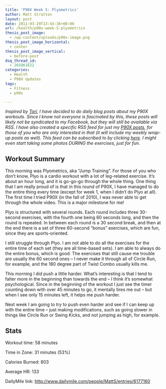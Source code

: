 ```yaml
---
title: 'P90X Week 5: Plyometrics'
author: Matt Stratton
layout: post
date: 2011-03-29T13:43:36+00:00
url: /health/p90x-week-5-plyometrics
thesis_post_image:
  - /wp-content/uploads/p90x-image.png
thesis_post_image_horizontal:
  - center
thesis_post_image_vertical:
  - before-post
dsq_thread_id:
  - 265861622
categories:
  - Health
  - P90X Updates
tags:
  - Fitness
  - p90x

---
```

_Inspired by <a href="http://torisp90xjourney.com/" target="_blank">Tori</a>, I have decided to do daily blog posts about my P90X workouts. Since I know not everyone is fascinated by this, these posts will likely not be syndicated to my Facebook, but they will still be available via RSS. I have also created a specific RSS feed for just my [P90X posts][1], for those of you who are only interested in that (it will include my weekly wrap-up posts as well). This feed can be subscribed to by clicking <a href="http://feeds.feedburner.com/MattP90x" target="_blank">here</a>. I might even start taking some photos DURING the exercises, just for fun._

## Workout Summary

This morning was Plyometrics, aka “Jump Training”. For those of you who don’t know, Plyo is a cardio workout with a lot of leg-related exercise. It’s about an hour long, and it is go-go-go through the whole thing. One thing that I am really proud of is that in this round of P90X, I have managed to do the entire thing every time (except for week 1, when I didn’t do Plyo at all). The first time I tried P90X (in the fall of 2010), I was never able to get through the whole video. This is a major milestone for me!

Plyo is structured with several rounds. Each round includes three 30-second exercises, with the fourth one being 60 seconds long, and then the round is repeated. In between each round is a 30 second break, and then at the end there is a set of three 60-second “bonus” exercises, which are fun, since they are sports-oriented.

I still struggle through Plyo. I am not able to do all the exercises for the entire time of each set (they are all time-based sets). I am able to always do the entire bonus, which is good. The exercises that still cause me trouble are usually the 60 second ones – I never make it through all of Circle Run, for example, and the 180 degree part of Twist Combo usually kills me.

This morning I did push a little harder. What’s interesting is that I tend to falter more in the beginning than towards the end – I think it’s somewhat psychological. Since in the beginning of the workout I just see the timer counting down with over 45 minutes to go, it mentally tires me out – but when I see only 15 minutes left, it helps me push harder.

Next week I am going to try to push even harder and see if I can keep up with the entire time – just making modifications, such as going slower in things like Circle Run or Swing Kicks, and not jumping as high, for example.

## Stats

Workout time: 58 minutes
  
Time in Zone: 31 minutes (53%)
  
Calories Burned: 803
  
Average HR: 133
  
DailyMile link: <http://www.dailymile.com/people/MattS/entries/6177160>

 [1]: /tags/p90x